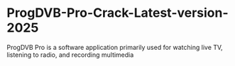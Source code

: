 # ProgDVB-Pro-Crack-Latest-version-2025
ProgDVB Pro is a software application primarily used for watching live TV, listening to radio, and recording multimedia
